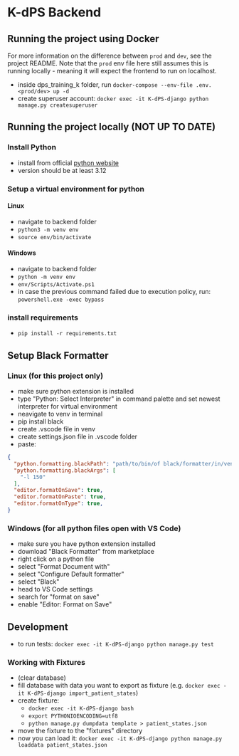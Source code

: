 # K-dPS Backend

## Running the project using Docker

For more information on the difference between `prod` and `dev`, see the project README.
Note that the `prod` env file here still assumes this is running locally - 
meaning it will expect the frontend to run on localhost.

- inside dps_training_k folder, run `docker-compose --env-file .env.<prod/dev> up -d`
- create superuser account: `docker exec -it K-dPS-django python manage.py createsuperuser`

## Running the project locally (NOT UP TO DATE)
### Install Python
- install from official [python website](https://www.python.org/downloads/)
- version should be at least 3.12

### Setup a virtual environment for python
#### Linux

- navigate to backend folder
- `python3 -m venv env`
- `source env/bin/activate`

#### Windows

- navigate to backend folder
- `python -m venv env`
- `env/Scripts/Activate.ps1`
- in case the previous command failed due to execution policy, run: `powershell.exe -exec bypass`

### install requirements

- `pip install -r requirements.txt`

## Setup Black Formatter
### Linux (for this project only)

- make sure python extension is installed
- type "Python: Select Interpreter" in command palette and set newest interpreter for virtual environment
- neavigate to venv in terminal
- pip install black
- create .vscode file in venv
- create settings.json file in .vscode folder
- paste: 
```json
{
  "python.formatting.blackPath": "path/to/bin/of black/formatter/in/venv",
  "python.formatting.blackArgs": [
    "-l 150"
  ],
  "editor.formatOnSave": true,
  "editor.formatOnPaste": true,
  "editor.formatOnType": true,
}
```

### Windows (for all python files open with VS Code)

- make sure you have python extension installed
- download "Black Formatter" from marketplace
- right click on a python file
- select "Format Document with"
- select "Configure Default formatter"
- select "Black"
- head to VS Code settings
- search for "format on save"
- enable "Editor: Format on Save"

## Development

- to run tests: `docker exec -it K-dPS-django python manage.py test`

### Working with Fixtures
- (clear database)
- fill database with data you want to export as fixture (e.g. `docker exec -it K-dPS-django import_patient_states`)
- create fixture: 
  - `docker exec -it K-dPS-django bash`
  - `export PYTHONIOENCODING=utf8`
  - `python manage.py dumpdata template > patient_states.json`
- move the fixture to the "fixtures" directory
- now you can load it: `docker exec -it K-dPS-django python manage.py loaddata patient_states.json`
